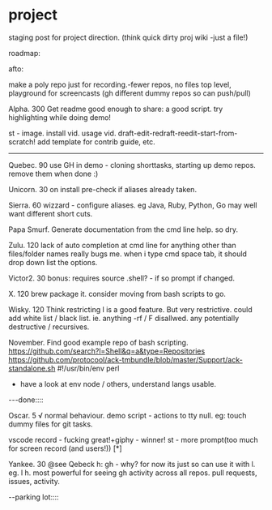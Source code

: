 # project

staging post for project direction. (think quick dirty proj wiki -just a file!)

roadmap:

afto:

make a poly repo just for recording.-fewer repos, no files top level,
playground for screencasts (gh different dummy repos so can push/pull)

Alpha. 300
Get readme good enough to share:
a good script.
try highlighting while doing demo!

st - image.
install vid.
usage vid.
draft-edit-redraft-reedit-start-from-scratch!
add template for contrib guide, etc.

---

Quebec. 90
use GH in demo -
cloning shorttasks,
starting up demo repos.
remove them when done :)

Unicorn. 30
on install pre-check if aliases already taken.

Sierra. 60
wizzard - configure aliases.
eg Java, Ruby, Python, Go may well want different short cuts.

Papa Smurf.
Generate documentation from the cmd line help.
so dry.

Zulu. 120
lack of auto completion at cmd line for anything other than files/folder names really bugs me.
when i type
cmd space tab, it should drop down list the options.

Victor2. 30
bonus:
requires source .shell? - if so prompt if changed.

X. 120
brew package it.
consider moving from bash scripts to go.

Wisky. 120
Think restricting l is a good feature. But very restrictive.
could add white list / black list.
ie. anything -rf / F disallwed. any potentially destructive / recursives.

November.
Find good example repo of bash scripting.
https://github.com/search?l=Shell&q=a&type=Repositories
https://github.com/protocool/ack-tmbundle/blob/master/Support/ack-standalone.sh
#!/usr/bin/env perl

- have a look at env node / others, understand langs usable.

---done::::

Oscar. 5 √ normal behaviour.
demo script - actions to tty null.
eg: touch dummy files for git tasks.

vscode record - fucking great!+giphy - winner!
st - more prompt(too much for screen record (and users!)) [*]

Yankee. 30 @see Qebeck
h: gh - why? for now its just so can use it with l. eg. l h.
most powerful for seeing gh activity across all repos. pull requests, issues, activity.

--parking lot::::
